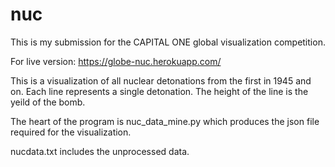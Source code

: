 # nuc

This is my submission for the CAPITAL ONE global visualization competition.

For live version: https://globe-nuc.herokuapp.com/

This is a visualization of all nuclear detonations from the first in 1945 and on. Each line represents
a single detonation. The height of the line is the yeild of the bomb.

The heart of the program is nuc_data_mine.py
which produces the json file required for the visualization.

nucdata.txt includes the unprocessed data.
